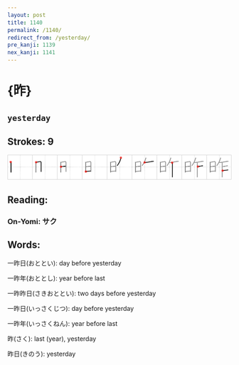 ```yaml
---
layout: post
title: 1140
permalink: /1140/
redirect_from: /yesterday/
pre_kanji: 1139
nex_kanji: 1141
---
```


# {昨}

## `yesterday`

## Strokes: 9

<div class="stroke"><img src="../images/E698A8.png" /></div>

## Reading:

### On-Yomi: サク

## Words:

一昨日(おととい): day before yesterday

一昨年(おととし): year before last

一昨昨日(さきおととい): two days before yesterday

一昨日(いっさくじつ): day before yesterday

一昨年(いっさくねん): year before last

昨(さく): last (year), yesterday

昨日(きのう): yesterday
